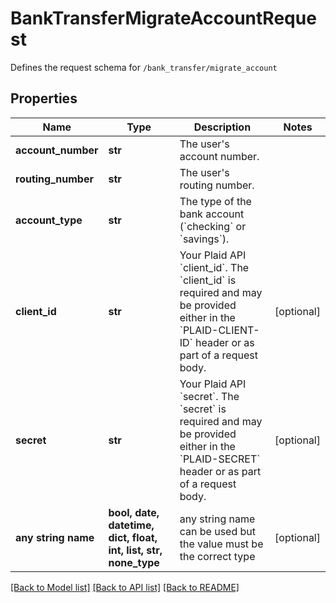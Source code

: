 # BankTransferMigrateAccountRequest

Defines the request schema for `/bank_transfer/migrate_account`

## Properties
Name | Type | Description | Notes
------------ | ------------- | ------------- | -------------
**account_number** | **str** | The user&#39;s account number. | 
**routing_number** | **str** | The user&#39;s routing number. | 
**account_type** | **str** | The type of the bank account (&#x60;checking&#x60; or &#x60;savings&#x60;). | 
**client_id** | **str** | Your Plaid API &#x60;client_id&#x60;. The &#x60;client_id&#x60; is required and may be provided either in the &#x60;PLAID-CLIENT-ID&#x60; header or as part of a request body. | [optional] 
**secret** | **str** | Your Plaid API &#x60;secret&#x60;. The &#x60;secret&#x60; is required and may be provided either in the &#x60;PLAID-SECRET&#x60; header or as part of a request body. | [optional] 
**any string name** | **bool, date, datetime, dict, float, int, list, str, none_type** | any string name can be used but the value must be the correct type | [optional]

[[Back to Model list]](../README.md#documentation-for-models) [[Back to API list]](../README.md#documentation-for-api-endpoints) [[Back to README]](../README.md)


